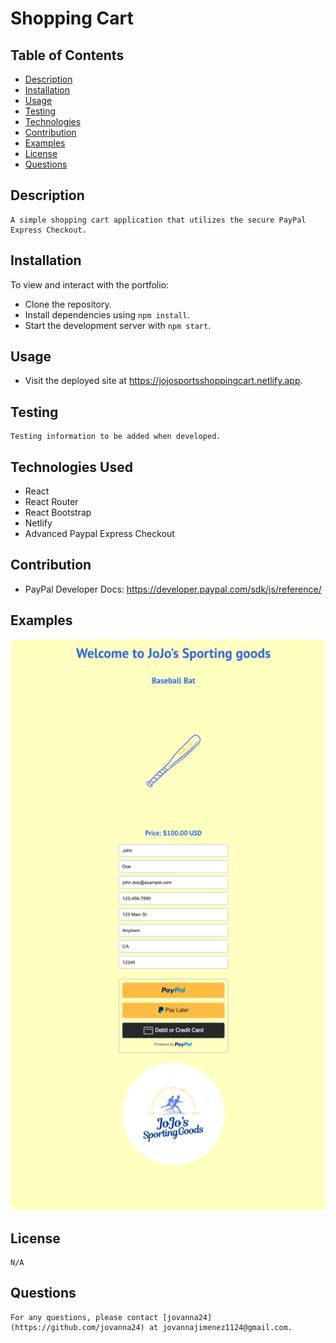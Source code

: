 # Shopping Cart

## Table of Contents 
- [Description](#description) 
- [Installation](#installation)
- [Usage](#usage)
- [Testing](#testing)
- [Technologies](#technologies)
- [Contribution](#contribution)
- [Examples](#examples)
- [License](#license)
- [Questions](#questions)

## Description <a name="description"></a>
    A simple shopping cart application that utilizes the secure PayPal Express Checkout.  

## Installation <a name="installation"></a>
To view and interact with the portfolio:

- Clone the repository.
- Install dependencies using `npm install`.
- Start the development server with `npm start`.

## Usage <a name="usage"></a>
- Visit the deployed site at https://jojosportsshoppingcart.netlify.app. 

## Testing <a mame="testing"></a>
    Testing information to be added when developed.


## Technologies Used <a mame="technologies"></a>

- React
- React Router
- React Bootstrap
- Netlify 
- Advanced Paypal Express Checkout

## Contribution

- PayPal Developer Docs: https://developer.paypal.com/sdk/js/reference/

## Examples <a name="examples"></a> 
![home](image.png) 

## License <a name="license"></a>
    N/A

## Questions <a name="questions"></a>
    For any questions, please contact [jovanna24](https://github.com/jovanna24) at jovannajimenez1124@gmail.com.
